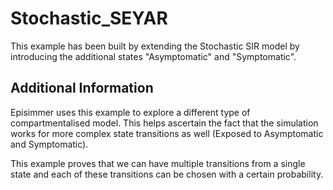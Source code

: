 # Stochastic_SEYAR
This example has been built by extending the Stochastic SIR model by introducing the additional states "Asymptomatic" and "Symptomatic".


## Additional Information
Episimmer uses this example to explore a different type of compartmentalised model. This helps ascertain the fact that the simulation works for more complex state transitions as well (Exposed to Asymptomatic and Symptomatic).

This example proves that we can have multiple transitions from a single state and each of these transitions can be chosen with a certain probability.
